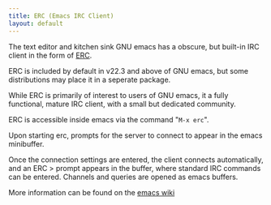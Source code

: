 ```yaml
---
title: ERC (Emacs IRC Client)
layout: default
---
```


The text editor and kitchen sink GNU emacs has a obscure, but built-in IRC client in the form of [ERC](http://www.gnu.org/software/emacs/manual/html_mono/erc.html).

ERC is included by default in v22.3 and above of GNU emacs, but some distributions may place it in a seperate package.

While ERC is primarily of interest to users of GNU emacs, it a fully functional, mature IRC client, with a small but dedicated community.

ERC is accessible inside emacs via the command "`M-x erc`".

Upon starting erc, prompts for the server to connect to appear in the emacs minibuffer.

Once the connection settings are entered, the client connects automatically, and an ERC > prompt appears in the buffer, where standard IRC commands can be entered. Channels and queries are opened as emacs buffers.


More information can be found on the [emacs wiki](http://www.emacswiki.org/cgi-bin/wiki/ERC)

